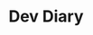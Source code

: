 ---
layout: list
title:  Dev Diary
slug:   devdiary
menu:   true
description: All web based projects i have done so far
---